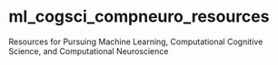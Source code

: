 # ml_cogsci_compneuro_resources
Resources for Pursuing Machine Learning, Computational Cognitive Science, and Computational Neuroscience
